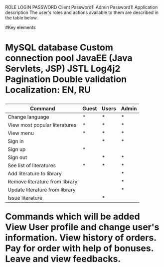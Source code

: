ROLE	LOGIN	PASSWORD
Client		Password1!
Admin		Password1!
Application description
The user's roles and actions available to them are described in the table below.

#Key elements<h1>
MySQL database
Custom connection pool
JavaEE (Java Servlets, JSP)
JSTL
Log4j2
Pagination
Double validation
Localization: EN, RU

Command | Guest | Users | Admin
------------ | ------------- | ------------ | -----
Change language |  *  |	 *  |  *
View most popular literatures |	*	 |   *  |	 *
View menu|  *  |  *  |  *
Sign in		                       |	   |	 *  |  * 
Sign up	                         |	*	 |	    |   	
Sign out		                     |		 |	 *  |  *
See list of literatures       	 |	*	 |	 *  |  *
Add literature to library	       |	   |	    |  *
Remove literature from library   |	   |	    |  *
Update literature from library   |	   |	    |  *
Issue  literature		             |		 |	 *  | 


Commands which will be added
View User profile and change user's information.
View history of orders.
Pay for order with help of bonuses.
Leave and view feedbacks.
